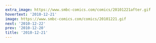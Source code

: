 ```yaml
---
extra_image: https://www.smbc-comics.com/comics/20101221after.gif
hovertext: '2010-12-21'
image: https://www.smbc-comics.com/comics/20101221.gif
next: '2010-12-22'
prev: '2010-12-20'
title: '2010-12-21'
---
```

